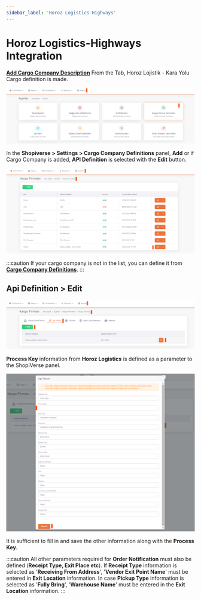 ```yaml
---
sidebar_label: 'Horoz Logistics-Highways'
---
```


# Horoz Logistics-Highways Integration

**[Add Cargo Company Description](/docs/dashboard/dashboard-tutorial/settings/cargo)** From the Tab, Horoz Lojistik - Kara Yolu Cargo definition is made.

![CargoFirma](../cargo-entegration/img/CargoFirma.png)

In the **Shopiverse > Settings > Cargo Company Definitions** panel, **Add** or if Cargo Company is added, **API Definition** is selected with the **Edit** button.

![CargoFirmaEdit](../cargo-entegration/img/CargoFirmaEdit.png)

:::caution
If your cargo company is not in the list, you can define it from **[Cargo Company Definitions](/docs/category/kargo-firma-tanımları)**.
:::

## Api Definition > Edit

![CargoFirmaEditApi](../cargo-entegration/img/CargoFirmaEditApi.png)

**Process Key** information from **Horoz Logistics** is defined as a parameter to the ShopiVerse panel.

![CargoFirmaEditPeocess](../cargo-entegration/img/CargoFirmaEditApiProcess.png)

It is sufficient to fill in and save the other information along with the **Process Key**.

:::caution
All other parameters required for **Order Notification** must also be defined (**Receipt Type, Exit Place etc**).
If **Receipt Type** information is selected as '**Receiving From Address**', '**Vendor Exit Point Name**' must be entered in **Exit Location** information.
In case **Pickup Type** information is selected as '**Fully Bring**', '**Warehouse Name**' must be entered in the **Exit Location** information.
:::